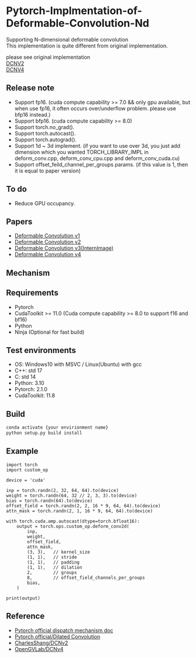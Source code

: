 # Pytorch-Implmentation-of-Deformable-Convolution-Nd   
Supporting N-dimensional deformable convolution    
This implementation is quite different from original implementation.   
   
please see original implementation  
[DCNV2](https://github.com/msracver/Deformable-ConvNets)  
[DCNV4](https://github.com/OpenGVLab/DCNv4)  

## Release note  

- Support fp16. (cuda compute capability >= 7.0 && only gpu available, but when use fp16, it often occurs over/underflow problem. please use bfp16 instead.)  
- Support bfp16. (cuda compute capability >= 8.0)  
- Support torch.no_grad().
- Support torch.autocast().
- Support torch.autograd().  
- Support 1d ~ 3d implement. (if you want to use over 3d, you just add dimension which you wanted TORCH_LIBRARY_IMPL in deform_conv.cpp, deform_conv_cpu.cpp and deform_conv_cuda.cu)       
- Support offset_feild_channel_per_groups params. (if this value is 1, then it is equal to paper version)  

## To do  

- Reduce GPU occupancy.  

## Papers   
- [Deformable Convolution v1](https://arxiv.org/abs/1703.06211)   
- [Deformable Convolution v2](https://arxiv.org/abs/1811.11168)   
- [Deformable Convolution v3(InternImage)](https://arxiv.org/abs/2211.05778)   
- [Deformable Convolution v4](https://arxiv.org/abs/2401.06197)   

## Mechanism   

## Requirements   
- Pytorch
- CudaToolkit >= 11.0 (Cuda compute capability >= 8.0 to support f16 and bf16)
- Python
- Ninja (Optional for fast build)
   
## Test environments   
- OS: Windows10 with MSVC / Linux(Ubuntu) with gcc  
- C++: std 17  
- C: std 14  
- Python: 3.10  
- Pytorch: 2.1.0  
- CudaToolkit: 11.8  
  
## Build
```python
conda activate {your envirionment name}
python setup.py build install
```

## Example  
```
import torch
import custom_op

device = 'cuda'

inp = torch.randn(2, 32, 64, 64).to(device)
weight = torch.randn(64, 32 // 2, 3, 3).to(device)
bias = torch.randn(64).to(device)
offset_field = torch.randn(2, 2, 16 * 9, 64, 64).to(device)
attn_mask = torch.randn(2, 1, 16 * 9, 64, 64).to(device)

with torch.cuda.amp.autocast(dtype=torch.bfloat16):
    output = torch.ops.custom_op.deform_conv2d(
        inp,
        weight,
        offset_field,
        attn_mask,
        (3, 3),   // kernel_size
        (1, 1),   // stride
        (1, 1),   // padding
        (1, 1),   // dilation
        2,        // groups
        8,        // offset_field_channels_per_groups
        bias,
    )

print(output)
```
  
## Reference   
- [Pytorch official dispatch mechanism doc](https://pytorch.org/tutorials/advanced/dispatcher.html)  
- [Pytorch official/Dilated Convolution](https://github.com/pytorch/pytorch/blob/main/aten/src/ATen/native/NaiveDilatedConvolution.cpp)  
- [CharlesShang/DCNv2](https://github.com/CharlesShang/DCNv2)   
- [OpenGVLab/DCNv4](https://github.com/OpenGVLab/DCNv4)   
